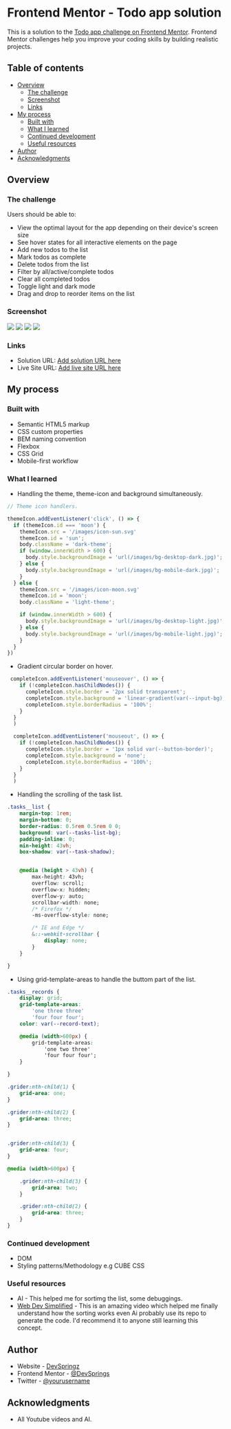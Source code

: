 # Frontend Mentor - Todo app solution

This is a solution to the [Todo app challenge on Frontend Mentor](https://www.frontendmentor.io/challenges/todo-app-Su1_KokOW). Frontend Mentor challenges help you improve your coding skills by building realistic projects. 

## Table of contents

- [Overview](#overview)
  - [The challenge](#the-challenge)
  - [Screenshot](#screenshot)
  - [Links](#links)
- [My process](#my-process)
  - [Built with](#built-with)
  - [What I learned](#what-i-learned)
  - [Continued development](#continued-development)
  - [Useful resources](#useful-resources)
- [Author](#author)
- [Acknowledgments](#acknowledgments)


## Overview

### The challenge

Users should be able to:

- View the optimal layout for the app depending on their device's screen size
- See hover states for all interactive elements on the page
- Add new todos to the list
- Mark todos as complete
- Delete todos from the list
- Filter by all/active/complete todos
- Clear all completed todos
- Toggle light and dark mode
- Drag and drop to reorder items on the list

### Screenshot

![](./screenshots/Screenshot%202025-08-18%20at%2016-08-27%20Frontend%20Mentor%20Todo%20app.png)
![](./screenshots/Screenshot%202025-08-18%20at%2016-06-43%20Frontend%20Mentor%20Todo%20app.png)
![](./screenshots/Screenshot%202025-08-18%20at%2016-05-59%20Frontend%20Mentor%20Todo%20app.png)
![](./screenshots/Screenshot%202025-08-18%20at%2016-06-17%20Frontend%20Mentor%20Todo%20app.png)


### Links

- Solution URL: [Add solution URL here](https://your-solution-url.com)
- Live Site URL: [Add live site URL here](https://todomainapp7.netlify.app/)

## My process

### Built with

- Semantic HTML5 markup
- CSS custom properties
- BEM naming convention
- Flexbox
- CSS Grid
- Mobile-first workflow


### What I learned

- Handling the theme, theme-icon and background simultaneously.

```js
// Theme icon handlers.

themeIcon.addEventListener('click', () => {
  if (themeIcon.id === 'moon') {
    themeIcon.src = '/images/icon-sun.svg'
    themeIcon.id = 'sun';
    body.className = 'dark-theme';
    if (window.innerWidth > 600) {
      body.style.backgroundImage = 'url(/images/bg-desktop-dark.jpg)';
    } else {
      body.style.backgroundImage = 'url(/images/bg-mobile-dark.jpg)';
    }
  } else {
    themeIcon.src = '/images/icon-moon.svg'
    themeIcon.id = 'moon';
    body.className = 'light-theme';

    if (window.innerWidth > 600) {
      body.style.backgroundImage = 'url(/images/bg-desktop-light.jpg)';
    } else {
      body.style.backgroundImage = 'url(/images/bg-mobile-light.jpg)';
    }
  }
})
```
- Gradient circular border on hover.

```js
 completeIcon.addEventListener('mouseover', () => {
    if (!completeIcon.hasChildNodes()) {
      completeIcon.style.border = '2px solid transparent';
      completeIcon.style.background = 'linear-gradient(var(--input-bg), var(--input-bg)) padding-box, linear-gradient(45deg, hsl(192, 100%, 67%), hsl(280, 87%, 65%)) border-box';
      completeIcon.style.borderRadius = '100%';
    }
  }
  )

  completeIcon.addEventListener('mouseout', () => {
    if (!completeIcon.hasChildNodes()) {
      completeIcon.style.border = '1px solid var(--button-border)';
      completeIcon.style.background = 'none';
      completeIcon.style.borderRadius = '100%';
    }
  }
  )
```
- Handling the scrolling of the task list.
```css
.tasks__list {
    margin-top: 1rem;
    margin-bottom: 0;
    border-radius: 0.5rem 0.5rem 0 0;
    background: var(--tasks-list-bg);
    padding-inline: 0;
    min-height: 43vh;
    box-shadow: var(--task-shadow);


    @media (height > 43vh) {
        max-height: 43vh;
        overflow: scroll;
        overflow-x: hidden;
        overflow-y: auto;
        scrollbar-width: none;
        /* Firefox */
        -ms-overflow-style: none;

        /* IE and Edge */
        &::-webkit-scrollbar {
            display: none;
        }
    }

}
```
- Using grid-template-areas to handle the buttom part of the list.

```css
.tasks__records {
    display: grid;
    grid-template-areas:
        'one three three'
        'four four four';
    color: var(--record-text);

    @media (width>600px) {
        grid-template-areas:
            'one two three'
            'four four four';
    }

}

.grider:nth-child(1) {
    grid-area: one;
}

.grider:nth-child(2) {
    grid-area: three;
}


.grider:nth-child(3) {
    grid-area: four;
}

@media (width>600px) {

    .grider:nth-child(3) {
        grid-area: two;
    }

    .grider:nth-child(2) {
        grid-area: three;
    }
}
```

### Continued development

- DOM
- Styling patterns/Methodology e.g CUBE CSS


### Useful resources

- AI - This helped me for sortimg the list, some debuggings. 
- [Web Dev Simplified](https://www.example.com) - This is an amazing video which helped me finally understand how the sorting works even Ai probably use its repo to generate the code. I'd recommend it to anyone still learning this concept.


## Author

- Website - [DevSpringz](https://github.com/DevSprings/)
- Frontend Mentor - [@DevSprings](https://www.frontendmentor.io/profile/yourusername)
- Twitter - [@yourusername](https://www.twitter.com/yourusername)

## Acknowledgments

- All Youtube videos and AI.
